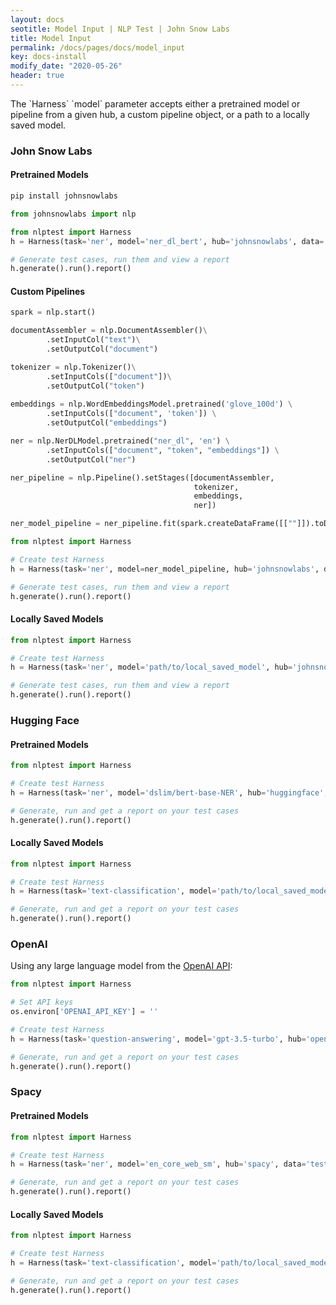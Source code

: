 ```yaml
---
layout: docs
seotitle: Model Input | NLP Test | John Snow Labs
title: Model Input
permalink: /docs/pages/docs/model_input
key: docs-install
modify_date: "2020-05-26"
header: true
---
```


<div class="main-docs" markdown="1"><div class="h3-box" markdown="1">
The `Harness` `model` parameter accepts either a pretrained model or pipeline from a given hub, a custom pipeline object, or a path to a locally saved model.

### John Snow Labs


#### Pretrained Models

```bash
pip install johnsnowlabs
```

```python
from johnsnowlabs import nlp
```

```python
from nlptest import Harness
h = Harness(task='ner', model='ner_dl_bert', hub='johnsnowlabs', data='test.conll', config='config.yml')

# Generate test cases, run them and view a report
h.generate().run().report()
```

</div><div class="h3-box" markdown="1">

#### Custom Pipelines

```python
spark = nlp.start()

documentAssembler = nlp.DocumentAssembler()\
		.setInputCol("text")\
		.setOutputCol("document")

tokenizer = nlp.Tokenizer()\
		.setInputCols(["document"])\
		.setOutputCol("token")
	
embeddings = nlp.WordEmbeddingsModel.pretrained('glove_100d') \
		.setInputCols(["document", 'token']) \
		.setOutputCol("embeddings")

ner = nlp.NerDLModel.pretrained("ner_dl", 'en') \
		.setInputCols(["document", "token", "embeddings"]) \
		.setOutputCol("ner")

ner_pipeline = nlp.Pipeline().setStages([documentAssembler,
                                         tokenizer,
                                         embeddings,
                                         ner])

ner_model_pipeline = ner_pipeline.fit(spark.createDataFrame([[""]]).toDF("text"))

from nlptest import Harness

# Create test Harness
h = Harness(task='ner', model=ner_model_pipeline, hub='johnsnowlabs', data='test.conll', config='config.yml')

# Generate test cases, run them and view a report
h.generate().run().report()
```

</div><div class="h3-box" markdown="1">

#### Locally Saved Models

```python
from nlptest import Harness

# Create test Harness
h = Harness(task='ner', model='path/to/local_saved_model', hub='johnsnowlabs', data='test.conll', config='config.yml')

# Generate test cases, run them and view a report
h.generate().run().report()
```

</div><div class="h3-box" markdown="1">

### Hugging Face

#### Pretrained Models

```python
from nlptest import Harness

# Create test Harness
h = Harness(task='ner', model='dslim/bert-base-NER', hub='huggingface', data='test.conll', config='config.yml')

# Generate, run and get a report on your test cases
h.generate().run().report()
```

#### Locally Saved Models

```python
from nlptest import Harness

# Create test Harness
h = Harness(task='text-classification', model='path/to/local_saved_model', hub='huggingface', data='test.csv', config='config.yml')

# Generate, run and get a report on your test cases
h.generate().run().report()
```

</div><div class="h3-box" markdown="1">

### OpenAI

Using any large language model from the [OpenAI API](https://platform.openai.com/docs/models/overview):

```python
from nlptest import Harness

# Set API keys
os.environ['OPENAI_API_KEY'] = ''

# Create test Harness
h = Harness(task='question-answering', model='gpt-3.5-turbo', hub='openai', data='BoolQ-test', config='config.yml')

# Generate, run and get a report on your test cases
h.generate().run().report()
```

</div><div class="h3-box" markdown="1">

### Spacy

#### Pretrained Models

```python
from nlptest import Harness

# Create test Harness
h = Harness(task='ner', model='en_core_web_sm', hub='spacy', data='test.conll', config='config.yml')

# Generate, run and get a report on your test cases
h.generate().run().report()
```

#### Locally Saved Models

```python
from nlptest import Harness

# Create test Harness
h = Harness(task='text-classification', model='path/to/local_saved_model', hub='spacy', data='test.csv', config='config.yml')

# Generate, run and get a report on your test cases
h.generate().run().report()
```

</div></div>
